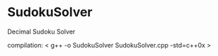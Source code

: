 # SudokuSolver
Decimal Sudoku Solver

compilation: <  g++ -o SudokuSolver SudokuSolver.cpp -std=c++0x >
